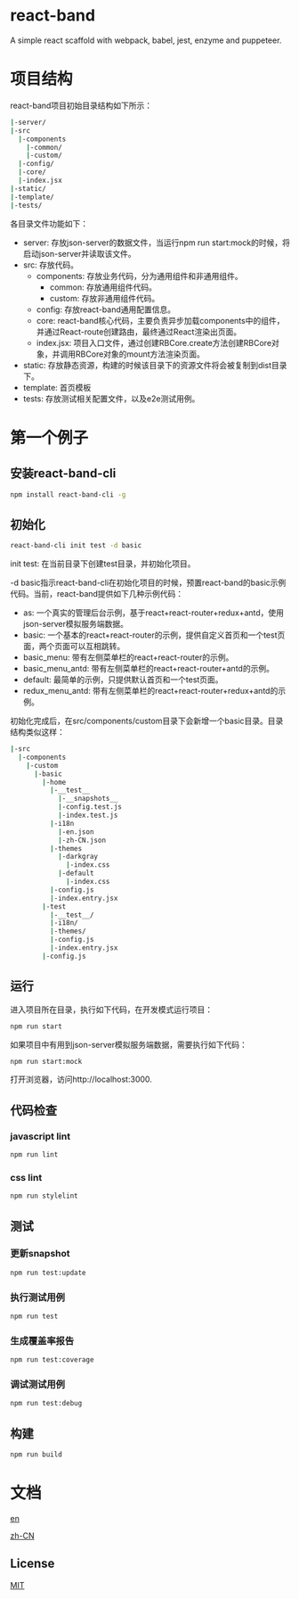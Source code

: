 # react-band
A simple react scaffold with webpack, babel, jest, enzyme and puppeteer.

# 项目结构

react-band项目初始目录结构如下所示：

```bash
|-server/
|-src
  |-components
    |-common/
    |-custom/
  |-config/
  |-core/
  |-index.jsx
|-static/
|-template/
|-tests/
```

各目录文件功能如下：

* server: 存放json-server的数据文件，当运行npm run start:mock的时候，将启动json-server并读取该文件。
* src: 存放代码。
   * components: 存放业务代码，分为通用组件和非通用组件。
      * common: 存放通用组件代码。
      * custom: 存放非通用组件代码。
   * config: 存放react-band通用配置信息。
   * core: react-band核心代码，主要负责异步加载components中的组件，并通过React-route创建路由，最终通过React渲染出页面。
   * index.jsx: 项目入口文件，通过创建RBCore.create方法创建RBCore对象，并调用RBCore对象的mount方法渲染页面。
* static: 存放静态资源，构建的时候该目录下的资源文件将会被复制到dist目录下。
* template: 首页模板
* tests: 存放测试相关配置文件，以及e2e测试用例。


# 第一个例子

## 安装react-band-cli

```bash
npm install react-band-cli -g
```

## 初始化

```bash
react-band-cli init test -d basic
```

init test: 在当前目录下创建test目录，并初始化项目。

-d basic指示react-band-cli在初始化项目的时候，预置react-band的basic示例代码。当前，react-band提供如下几种示例代码：

* as: 一个真实的管理后台示例，基于react+react-router+redux+antd，使用json-server模拟服务端数据。
* basic: 一个基本的react+react-router的示例，提供自定义首页和一个test页面，两个页面可以互相跳转。
* basic_menu: 带有左侧菜单栏的react+react-router的示例。
* basic_menu_antd: 带有左侧菜单栏的react+react-router+antd的示例。
* default: 最简单的示例，只提供默认首页和一个test页面。
* redux_menu_antd: 带有左侧菜单栏的react+react-router+redux+antd的示例。

初始化完成后，在src/components/custom目录下会新增一个basic目录。目录结构类似这样：

```bash
|-src
  |-components
    |-custom
      |-basic
        |-home
          |-__test__
            |-__snapshots__
            |-config.test.js
            |-index.test.js
          |-i18n
            |-en.json
            |-zh-CN.json
          |-themes
            |-darkgray
              |-index.css
            |-default
              |-index.css
          |-config.js
          |-index.entry.jsx
        |-test
          |-__test__/
          |-i18n/
          |-themes/
          |-config.js
          |-index.entry.jsx
        |-config.js
```

## 运行

进入项目所在目录，执行如下代码，在开发模式运行项目：

```bash
npm run start
```

如果项目中有用到json-server模拟服务端数据，需要执行如下代码：

```bash
npm run start:mock
```

打开浏览器，访问http://localhost:3000.

## 代码检查

### javascript lint

```bash
npm run lint
```

### css lint

```bash
npm run stylelint
```


## 测试

### 更新snapshot

```bash
npm run test:update
```

### 执行测试用例

```bash
npm run test
```

### 生成覆盖率报告

```bash
npm run test:coverage
```

### 调试测试用例

```bash
npm run test:debug
```

## 构建

```bash
npm run build
```

# 文档

[en](./document/en/tutorial.md)

[zh-CN](./document/zh-CN/tutorial.md)

## License
[MIT](https://opensource.org/licenses/mit-license.php)

